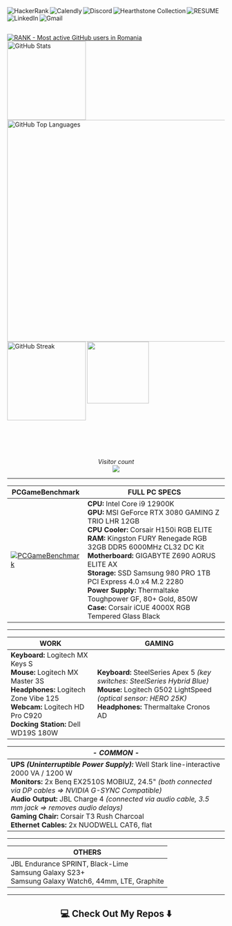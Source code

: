 <!-- Username = RomulusMirauta -->

<!-- https://shields.io/badges -->



<a href="https://www.hackerrank.com/profile/RomulusMirauta">
	<img align="left"
		src="https://img.shields.io/badge/-Hackerrank-2EC866?style=for-the-badge&logo=HackerRank&logoColor=white" 
		alt="HackerRank" />
</a>


<a href="https://calendly.com/romulus-mirauta/1-hour-meeting">
	<img align="left"
		src="https://img.shields.io/badge/Calendly-%23006BFF.svg?style=for-the-badge&logo=Calendly&logoColor=white"
		alt="Calendly" />
</a>


<a href="https://discord.com/users/171948220111388672">
	<img align="left"
		src="https://img.shields.io/badge/Discord-%235865F2.svg?style=for-the-badge&logo=discord&logoColor=white" 
		alt="Discord" />
</a>


<a href="https://hsreplay.net/collection/2/54480468/">
	<img align="left"
		src="https://img.shields.io/badge/Hearthstone-%23FA830D.svg?style=for-the-badge&logo=hearthstone-collection&logoColor=white" 
		alt="Hearthstone Collection" />
</a>


<a href="https://docs.google.com/document/d/1b2vt_GqHarnpi5ee7XQQPeUnvB5h7ksj43ciZZqfpwE/">
	<img align="left"
		src="https://img.shields.io/badge/_CV_-CV1?style=for-the-badge&color=silver"
		alt="RESUME" />
</a>


<a href="https://www.linkedin.com/in/romulus-mirauta/">
	<img align="left"
		src="https://img.shields.io/badge/linkedin-%230077B5.svg?style=for-the-badge&logo=linkedin&logoColor=white" 
		alt="LinkedIn" />
</a>


<a href="mailto:romulus.mirauta1@gmail.com">
	<img align="left"
		src="https://img.shields.io/badge/Gmail-D14836?style=for-the-badge&logo=gmail&logoColor=white" 
		alt="Gmail" />
</a>



<br><br>



<a href="https://user-badge.committers.top/romania/RomulusMirauta">
	<img align="center"
		src="https://user-badge.committers.top/romania/RomulusMirauta.svg" 
		alt="RANK - Most active GitHub users in Romania" />
</a>


<br>


<a href="#">
	<img align="left" height=182
		src="https://github-readme-stats.vercel.app/api?username=RomulusMirauta&theme=dark&show_icons=true&hide_border=false&count_private=true&cache_seconds=43200&custom_title=My&nbsp;GitHub&nbsp;Stats&card_width=460"
		alt="GitHub Stats" />
</a>


<a href="https://gh-stats-gen.vercel.app/">
	<img align="right" height=513
		src="https://github-readme-stats.vercel.app/api/top-langs/?username=RomulusMirauta&theme=dark&show_icons=true&hide_border=false&layout=pie&cache_seconds=43200&&langs_count=20&card_width=290"
		alt="GitHub Top Languages" />
</a>



<a href="#">
	<img align="left" height=182
		src="https://github-readme-streak-stats.herokuapp.com/?user=RomulusMirauta&theme=dark&hide_border=false&cache_seconds=43200&card_width=460"
		alt="GitHub Streak" />
</a>


<a href="#">
	<img align="left" height=143
		src="https://github-profile-trophy.vercel.app/?username=RomulusMirauta&theme=darkhub&no-frame=false&title=Repositories,Followers,Commits&column=-1" />
</a>


<br><br><br><br><br><br><br><br><br><br><br><br><br><br><br><br><br><br><br><br><br><br><br><br>


<p align="center">
	<i>Visitor count</i><br>
	<img src="https://profile-counter.glitch.me/RomulusMirauta/count.svg" />
</p>



<hr>



| PCGameBenchmark | FULL PC SPECS |
| ----- | --- |
| [![PCGameBenchmark](https://www.pcgamebenchmark.com/signature/intel-core-i9-12900k/32gb/nvidia-geforce-rtx-3080/twitch.png)](https://www.pcgamebenchmark.com/ratemypc?cpu=intel-core-i9-12900k&memory=32gb&gpu=nvidia-geforce-rtx-3080&platform=windows) | **CPU:** Intel Core i9 12900K <br> **GPU:** MSI GeForce RTX 3080 GAMING Z TRIO LHR 12GB <br> **CPU Cooler:** Corsair H150i RGB ELITE <br> **RAM:** Kingston FURY Renegade RGB 32GB DDR5 6000MHz CL32 DC Kit <br> **Motherboard:** GIGABYTE Z690 AORUS ELITE AX <br> **Storage:** SSD Samsung 980 PRO 1TB PCI Express 4.0 x4 M.2 2280 <br> **Power Supply:** Thermaltake Toughpower GF, 80+ Gold, 850W <br> **Case:** Corsair iCUE 4000X RGB Tempered Glass Black |


<hr>


<!--


| WORK | *- COMMON -* | GAMING |
| ----- | --- | --- |
| **Keyboard:** Logitech MX Keys S <br> **Mouse:** Logitech MX Master 3S <br> **Headphones:** Logitech Zone Vibe 125 <br> **Webcam:** Logitech HD Pro C920 <br> **Docking Station:** Dell WD19S 180W | **UPS** ***(Uninterruptible Power Supply):*** Well Stark line-interactive 2000 VA / 1200 W <br> **Monitors:** 2x Benq EX2510S MOBIUZ, 24.5" *(both connected via DP cables => NVIDIA G-SYNC Compatible)* <br> **Audio Output:** JBL Charge 4 *(connected via audio cable, 3.5 mm jack => removes audio delays)* <br> **Gaming Chair:** Corsair T3 Rush Charcoal <br> **Ethernet Cables:** 2x NUODWELL CAT6, flat | **Keyboard:** SteelSeries Apex 5 *(key switches: SteelSeries Hybrid Blue)* <br> **Mouse:** Logitech G502 LightSpeed *(optical sensor: HERO 25K)* <br> **Headphones:** Thermaltake Cronos AD |

-->




<!--

| WORK |
| ----- |
| **Keyboard:** Logitech MX Keys S <br> **Mouse:** Logitech MX Master 3S <br> **Headphones:** Logitech Zone Vibe 125 <br> **Webcam:** Logitech HD Pro C920 <br> **Docking Station:** Dell WD19S 180W | 

| *- COMMON -* |
| ----- |
| **UPS** ***(Uninterruptible Power Supply):*** Well Stark line-interactive 2000 VA / 1200 W <br> **Monitors:** 2x Benq EX2510S MOBIUZ, 24.5" *(both connected via DP cables => NVIDIA G-SYNC Compatible)* <br> **Audio Output:** JBL Charge 4 *(connected via audio cable, 3.5 mm jack => removes audio delays)* <br> **Gaming Chair:** Corsair T3 Rush Charcoal <br> **Ethernet Cables:** 2x NUODWELL CAT6, flat |

| GAMING |
| ----- |
| **Keyboard:** SteelSeries Apex 5 *(key switches: SteelSeries Hybrid Blue)* <br> **Mouse:** Logitech G502 LightSpeed *(optical sensor: HERO 25K)* <br> **Headphones:** Thermaltake Cronos AD |

-->




| WORK | GAMING |
| ----- | --- |
| **Keyboard:** Logitech MX Keys S <br> **Mouse:** Logitech MX Master 3S <br> **Headphones:** Logitech Zone Vibe 125 <br> **Webcam:** Logitech HD Pro C920 <br> **Docking Station:** Dell WD19S 180W | **Keyboard:** SteelSeries Apex 5 *(key switches: SteelSeries Hybrid Blue)* <br> **Mouse:** Logitech G502 LightSpeed *(optical sensor: HERO 25K)* <br> **Headphones:** Thermaltake Cronos AD |

| *- COMMON -* |
| ----- |
| **UPS** ***(Uninterruptible Power Supply):*** Well Stark line-interactive 2000 VA / 1200 W <br> **Monitors:** 2x Benq EX2510S MOBIUZ, 24.5" *(both connected via DP cables => NVIDIA G-SYNC Compatible)* <br> **Audio Output:** JBL Charge 4 *(connected via audio cable, 3.5 mm jack => removes audio delays)* <br> **Gaming Chair:** Corsair T3 Rush Charcoal <br> **Ethernet Cables:** 2x NUODWELL CAT6, flat |






<hr>


| OTHERS |
| ----- |
|  JBL Endurance SPRINT, Black-Lime <br> Samsung Galaxy S23+ <br> Samsung Galaxy Watch6, 44mm, LTE, Graphite |  



<hr>



<h2  align="center">💻 Check Out My Repos ⬇️ </h2>





<!-- LEARNING



-->